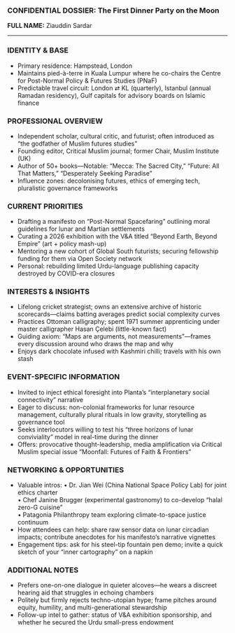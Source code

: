 ### CONFIDENTIAL DOSSIER: The First Dinner Party on the Moon

**FULL NAME:** Ziauddin Sardar

---
### IDENTITY & BASE
- Primary residence: Hampstead, London
- Maintains pied-à-terre in Kuala Lumpur where he co-chairs the Centre for Post-Normal Policy & Futures Studies (PNaF)
- Predictable travel circuit: London ⇄ KL (quarterly), Istanbul (annual Ramadan residency), Gulf capitals for advisory boards on Islamic finance

### PROFESSIONAL OVERVIEW
- Independent scholar, cultural critic, and futurist; often introduced as “the godfather of Muslim futures studies”
- Founding editor, Critical Muslim journal; former Chair, Muslim Institute (UK)
- Author of 50+ books—Notable: “Mecca: The Sacred City,” “Future: All That Matters,” “Desperately Seeking Paradise”
- Influence zones: decolonising futures, ethics of emerging tech, pluralistic governance frameworks

### CURRENT PRIORITIES
- Drafting a manifesto on “Post-Normal Spacefaring” outlining moral guidelines for lunar and Martian settlements
- Curating a 2026 exhibition with the V&A titled “Beyond Earth, Beyond Empire” (art + policy mash-up)
- Mentoring a new cohort of Global South futurists; securing fellowship funding for them via Open Society network
- Personal: rebuilding limited Urdu-language publishing capacity destroyed by COVID-era closures

### INTERESTS & INSIGHTS
- Lifelong cricket strategist; owns an extensive archive of historic scorecards—claims batting averages predict social complexity curves
- Practices Ottoman calligraphy; spent 1971 summer apprenticing under master calligrapher Hasan Çelebi (little-known fact)
- Guiding axiom: “Maps are arguments, not measurements”—frames every discussion around who draws the map and why
- Enjoys dark chocolate infused with Kashmiri chilli; travels with his own stash

### EVENT-SPECIFIC INFORMATION
- Invited to inject ethical foresight into Planta’s “interplanetary social connectivity” narrative
- Eager to discuss: non-colonial frameworks for lunar resource management, culturally plural rituals in low gravity, storytelling as governance tool
- Seeks interlocutors willing to test his “three horizons of lunar conviviality” model in real-time during the dinner
- Offers: provocative thought-leadership, media amplification via Critical Muslim special issue “Moonfall: Futures of Faith & Frontiers”

### NETWORKING & OPPORTUNITIES
- Valuable intros: 
  • Dr. Jian Wei (China National Space Policy Lab) for joint ethics charter  
  • Chef Janine Brugger (experimental gastronomy) to co-develop “halal zero-G cuisine”  
  • Patagonia Philanthropy team exploring climate-to-space justice continuum
- How attendees can help: share raw sensor data on lunar circadian impacts; contribute anecdotes for his manifesto’s narrative vignettes
- Engagement tips: ask for his steel-tip fountain pen demo; invite a quick sketch of your “inner cartography” on a napkin

### ADDITIONAL NOTES
- Prefers one-on-one dialogue in quieter alcoves—he wears a discreet hearing aid that struggles in echoing chambers
- Politely but firmly rejects techno-utopian hype; frame pitches around equity, humility, and multi-generational stewardship
- Follow-up intel to gather: status of V&A exhibition sponsorship, and whether he secured the Urdu small-press endowment